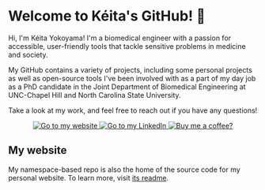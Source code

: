 # Welcome to Kéita's GitHub! 👋

Hi, I'm Kéita Yokoyama! I'm a biomedical engineer with a passion for accessible, user-friendly tools that tackle sensitive problems in medicine and society.

My GitHub contains a variety of projects, including some personal projects as well as open-source tools I've been involved with as a part of my day job as a PhD candidate in the Joint Department of Biomedical Engineering at UNC-Chapel Hill and North Carolina State University.

Take a look at my work, and feel free to reach out if you have any questions!

<div id="header" align="center">
  <a href="keitaay.com">
    <img src="https://img.shields.io/badge/Go_to-my_website-orange" alt="Go to my website"/>
  </a>
  <a href="https://www.linkedin.com/in/keitaay/">
  <img src="https://custom-icon-badges.demolab.com/badge/LinkedIn-0A66C2?logo=linkedin-white&logoColor=fff" alt="Go to my LinkedIn"/>
  </a>
  <a href="https://www.buymeacoffee.com/keita">
  <img src="https://raw.githubusercontent.com/pachadotdev/buymeacoffee-badges/main/bmc-white.svg" alt="Buy me a coffee?"/>
  </a>
</div>

## My website

My namespace-based repo is also the home of the source code for my personal website. To learn more, visit [its readme](https://www.github.com/keitaay/keitaay/blob/main/src/README.md).
